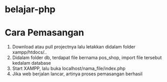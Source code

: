 # belajar-php<br>
<h1>Cara Pemasangan</h1>
<ol>
  <li>Download atau pull projectnya lalu letakkan didalam folder xampp/htdocs/..</li>
  <li>Didalam folder db, terdapat file bernama pos_shop, import file tersebut kedalam database</li>
  <li>Start XAMPP, lalu buka localhost/nama_file/index.php</li>
  <li>Jika web berjalan lancar, artinya proses pemasangan berhasil</li>
</ol>
